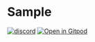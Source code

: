 # Sample
[![discord](https://img.shields.io/discord/872391416519737405?color=e3e8f0&logo=discord&logoColor=e3e8f0)](https://discord.gg/JwTG6d2b)
[![Open in Gitpod](https://gitpod.io/button/open-in-gitpod.svg)](https://gitpod.io/#SAMPLE_PATH=sample/rust/wtools_trivial_sample/https://github.com/Wandalen/wTools/tree/alpha/sample/rust/wtools_trivial_sample)
